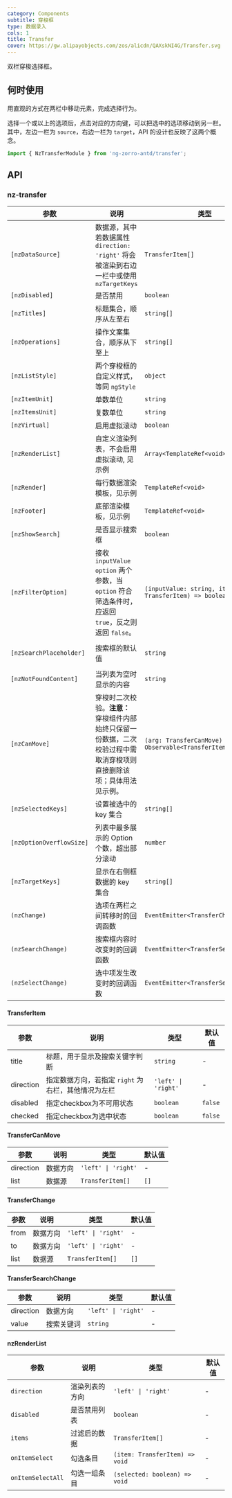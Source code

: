 ```yaml
---
category: Components
subtitle: 穿梭框
type: 数据录入
cols: 1
title: Transfer
cover: https://gw.alipayobjects.com/zos/alicdn/QAXskNI4G/Transfer.svg
---
```


双栏穿梭选择框。

## 何时使用

用直观的方式在两栏中移动元素，完成选择行为。

选择一个或以上的选项后，点击对应的方向键，可以把选中的选项移动到另一栏。
其中，左边一栏为 `source`，右边一栏为 `target`，API 的设计也反映了这两个概念。

```ts
import { NzTransferModule } from 'ng-zorro-antd/transfer';
```

## API

### nz-transfer

| 参数 | 说明 | 类型 | 默认值 |
| --- | --- | --- | --- |
| `[nzDataSource]` | 数据源，其中若数据属性 `direction: 'right'` 将会被渲染到右边一栏中或使用 `nzTargetKeys` | `TransferItem[]` | `[]` |
| `[nzDisabled]` | 是否禁用 | `boolean` | `false` |
| `[nzTitles]` | 标题集合，顺序从左至右 | `string[]` | `['', '']` |
| `[nzOperations]` | 操作文案集合，顺序从下至上 | `string[]` | `['', '']` |
| `[nzListStyle]` | 两个穿梭框的自定义样式，等同 `ngStyle` | `object` | - |
| `[nzItemUnit]` | 单数单位 | `string` | `'项目'` |
| `[nzItemsUnit]` | 复数单位 | `string` | `'项目'` |
| `[nzVirtual]` | 启用虚拟滚动 | `boolean` | `false` |
| `[nzRenderList]` | 自定义渲染列表，不会启用虚拟滚动, 见示例 | `Array<TemplateRef<void> \| null>` | `[null, null]` |
| `[nzRender]` | 每行数据渲染模板，见示例 | `TemplateRef<void>` | - |
| `[nzFooter]` | 底部渲染模板，见示例 | `TemplateRef<void>` | - |
| `[nzShowSearch]` | 是否显示搜索框 | `boolean` | `false` |
| `[nzFilterOption]` | 接收 `inputValue` `option` 两个参数，当 `option` 符合筛选条件时，应返回 `true`，反之则返回 `false`。 | `(inputValue: string, item: TransferItem) => boolean` | - |
| `[nzSearchPlaceholder]` | 搜索框的默认值 | `string` | `'请输入搜索内容'` |
| `[nzNotFoundContent]` | 当列表为空时显示的内容 | `string` | `'列表为空'` |
| `[nzCanMove]` | 穿梭时二次校验。**注意：** 穿梭组件内部始终只保留一份数据，二次校验过程中需取消穿梭项则直接删除该项；具体用法见示例。 | `(arg: TransferCanMove) => Observable<TransferItem[]>` | - |
| `[nzSelectedKeys]` | 设置被选中的 key 集合 | `string[]` | - |
| `[nzOptionOverflowSize]` | 列表中最多展示的 Option 个数，超出部分滚动 | `number` | `5` |
| `[nzTargetKeys]` | 显示在右侧框数据的 key 集合 | `string[]` | - |
| `(nzChange)` | 选项在两栏之间转移时的回调函数 | `EventEmitter<TransferChange>` | - |
| `(nzSearchChange)` | 搜索框内容时改变时的回调函数 | `EventEmitter<TransferSearchChange>` | - |
| `(nzSelectChange)` | 选中项发生改变时的回调函数 | `EventEmitter<TransferSearchChange>` | - |

#### TransferItem

| 参数 | 说明 | 类型 | 默认值 |
| --- | --- | --- | --- |
| title | 标题，用于显示及搜索关键字判断 | `string` | - |
| direction | 指定数据方向，若指定 `right` 为右栏，其他情况为左栏 | `'left' \| 'right'` | - |
| disabled | 指定checkbox为不可用状态 | `boolean` | `false` |
| checked | 指定checkbox为选中状态 | `boolean` | `false` |

#### TransferCanMove

| 参数 | 说明 | 类型 | 默认值 |
| --- | --- | --- | --- |
| direction | 数据方向 | `'left' \| 'right'` | - |
| list | 数据源 | `TransferItem[]` | `[]` |

#### TransferChange

| 参数 | 说明 | 类型 | 默认值 |
| --- | --- | --- | --- |
| from | 数据方向 | `'left' \| 'right'` | - |
| to | 数据方向 | `'left' \| 'right'` | - |
| list | 数据源 | `TransferItem[]` | `[]` |

#### TransferSearchChange

| 参数 | 说明 | 类型 | 默认值 |
| --- | --- | --- | --- |
| direction | 数据方向 | `'left' \| 'right'` | - |
| value | 搜索关键词 | `string` | - |

#### nzRenderList

| 参数 | 说明 | 类型 | 默认值 |
| --- | --- | --- | --- |
| `direction`       | 渲染列表的方向   | `'left' \| 'right'` | - |
| `disabled`        |  是否禁用列表  | `boolean` | - |
| `items`   | 过滤后的数据  | `TransferItem[]`   | - |
| `onItemSelect`    | 勾选条目  | `(item: TransferItem) => void` | - |
| `onItemSelectAll` | 勾选一组条目 | `(selected: boolean) => void` | - |
